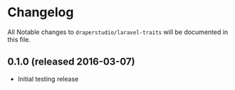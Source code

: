 # Changelog

All Notable changes to `draperstudio/laravel-traits` will be documented in this file.

## 0.1.0 (released 2016-03-07)

- Initial testing release
